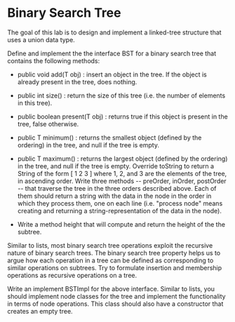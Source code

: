 # Binary Search Tree
The goal of this lab is to design and implement a linked-tree structure that uses a union data type.

Define and implement the the interface BST for a binary search tree that contains the following methods:

* public void add(T obj) : insert an object in the tree. If the object is already present in the tree, does nothing.

* public int size() : return the size of this tree (i.e. the number of elements in this tree).

* public boolean present(T obj) : returns true if this object is present in the tree, false otherwise.

* public T minimum() : returns the smallest object (defined by the ordering) in the tree, and null if the tree is empty.

* public T maximum() : returns the largest object (defined by the ordering) in the tree, and null if the tree is empty.
Override toString to return a String of the form [ 1 2 3 ] where 1, 2, and 3 are the elements of the tree, in ascending order.
Write three methods -- preOrder, inOrder, postOrder -- that traverse the tree in the three orders described above. Each of them should return a string with the data in the node in the order in which they process them, one on each line (i.e. "process node" means creating and returning a string-representation of the data in the node).

* Write a method height that will compute and return the height of the the subtree.

Similar to lists, most binary search tree operations exploit the recursive nature of binary search trees. The binary search tree property helps us to argue how each operation in a tree can be defined as corresponding to similar operations on subtrees. Try to formulate insertion and membership operations as recursive operations on a tree.

Write an implement BSTImpl for the above interface. Similar to lists, you should implement node classes for the tree and implement the functionality in terms of node operations. This class should also have a constructor that creates an empty tree.
